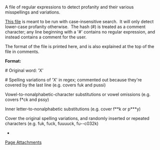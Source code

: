 A file of regular expressions to detect profanity and their various misspellings and variations.

[This file](https://wiki.wmfo.org/@api/deki/files/53/=filter.txt "filter.txt") is meant to be run with case-insensitive search.  It will only detect lower-case profanity otherwise.  The hash (\#) is treated as a comment character; any line beginning with a '\#' contains no regular expression, and instead contains a comment for the user.

The format of the file is printed here, and is also explained at the top of the file in comments.

**Format:**

\# Original word: 'X'

\# Spelling variations of 'X' in regex; commented out because they're covered by the last line (e.g. covers fuk and pussi)

Vowel-to-nonalphabetic-character substitutions or vowel omissions (e.g. covers f\*ck and pssy)

Inner letter-to-nonalphabetic substitutions (e.g. cover f\*\*k or p\*\*\*y)

Cover the original spelling variations, and randomly inserted or repeated characters (e.g. fuk, fuck, fuuuuck, fu--c032k)

*
[Page Attachments](https://wiki-files.wmfo.org/Operations/Station_Architecture_Overview/Code/Automatic_CD_Import_System/Profanity-Detecting_Regex)
